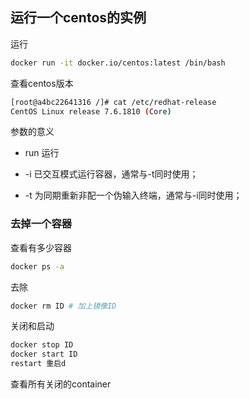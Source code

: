 ## 运行一个centos的实例

运行

```bash
docker run -it docker.io/centos:latest /bin/bash
```

查看centos版本

```bash
[root@a4bc22641316 /]# cat /etc/redhat-release
CentOS Linux release 7.6.1810 (Core) 
```

参数的意义

+ run 运行

+ -i 已交互模式运行容器，通常与-t同时使用；

+ -t 为同期重新非配一个伪输入终端，通常与-i同时使用；

### 去掉一个容器

查看有多少容器

```bash
docker ps -a
```

去除

```bash
docker rm ID # 加上镜像ID
```

关闭和启动

```bash
docker stop ID
docker start ID
restart 重启d
```

查看所有关闭的container
